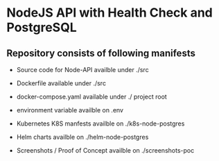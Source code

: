 # NodeJS API with Health Check and PostgreSQL

## Repository consists of following manifests

* Source code for Node-API availble under ./src

* Dockerfile available under ./src

* docker-compose.yaml available under ./ project root

* environment variable availble on .env

* Kubernetes K8S manfests availble on ./k8s-node-postgres

* Helm charts availble on ./helm-node-postgres

* Screenshots / Proof of Concept availble on ./screenshots-poc
